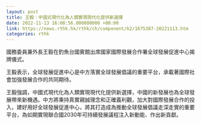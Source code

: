 ```yaml
---
layout: post
title: 王毅：中國式現代化為人類實現現代化提供新選擇
date: 2022-11-13 16:08:56.000000000 +08:00
link: https://news.rthk.hk/rthk/ch/component/k2/1675387-20221113.htm
categories: rthk
---
```


國務委員兼外長王毅在釣魚台國賓館出席國家國際發展合作署全球發展促進中心揭牌儀式。

王毅表示，全球發展促進中心是中方落實全球發展倡議的重要平台，承載著國際社會加強發展合作的共同期待。

王毅強調，中國式現代化為人類實現現代化提供新選擇，中國的新發展也為全球發展帶來新機遇。中方將秉持真實親誠理念和正確義利觀，加大對國際發展合作的投入，建好用好全球發展促進中心，將其打造成為推動全球發展倡議走深走實的重要平台，為如期實現聯合國2030年可持續發展議程注入新動能、作出新貢獻。
